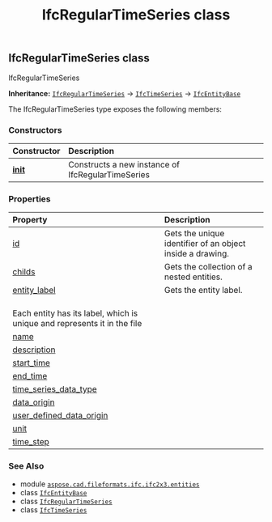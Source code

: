 ﻿---
title: IfcRegularTimeSeries class
second_title: Aspose.CAD for Python via .NET API References
description: 
type: docs
weight: 4310
url: /python-net/aspose.cad.fileformats.ifc.ifc2x3.entities/ifcregulartimeseries/
is_root: false
---

## IfcRegularTimeSeries class

IfcRegularTimeSeries



**Inheritance:** [`IfcRegularTimeSeries`](/cad/python-net/aspose.cad.fileformats.ifc.ifc2x3.entities/ifcregulartimeseries) → 
[`IfcTimeSeries`](/cad/python-net/aspose.cad.fileformats.ifc.ifc2x3.entities/ifctimeseries) → 
[`IfcEntityBase`](/cad/python-net/aspose.cad.fileformats.ifc/ifcentitybase)



The IfcRegularTimeSeries type exposes the following members:

### Constructors
| Constructor | Description |
| :- | :- |
| [__init__](/cad/python-net/aspose.cad.fileformats.ifc.ifc2x3.entities/ifcregulartimeseries/__init__/#) | Constructs a new instance of IfcRegularTimeSeries |


### Properties
| Property | Description |
| :- | :- |
| [id](/cad/python-net/aspose.cad.fileformats.ifc.ifc2x3.entities/ifcregulartimeseries/id) | Gets the unique identifier of an object inside a drawing. |
| [childs](/cad/python-net/aspose.cad.fileformats.ifc.ifc2x3.entities/ifcregulartimeseries/childs) | Gets the collection of a nested entities. |
| [entity_label](/cad/python-net/aspose.cad.fileformats.ifc.ifc2x3.entities/ifcregulartimeseries/entity_label) | Gets the entity label.<br/>Each entity has its label, which is unique and represents it in the file |
| [name](/cad/python-net/aspose.cad.fileformats.ifc.ifc2x3.entities/ifcregulartimeseries/name) |  |
| [description](/cad/python-net/aspose.cad.fileformats.ifc.ifc2x3.entities/ifcregulartimeseries/description) |  |
| [start_time](/cad/python-net/aspose.cad.fileformats.ifc.ifc2x3.entities/ifcregulartimeseries/start_time) |  |
| [end_time](/cad/python-net/aspose.cad.fileformats.ifc.ifc2x3.entities/ifcregulartimeseries/end_time) |  |
| [time_series_data_type](/cad/python-net/aspose.cad.fileformats.ifc.ifc2x3.entities/ifcregulartimeseries/time_series_data_type) |  |
| [data_origin](/cad/python-net/aspose.cad.fileformats.ifc.ifc2x3.entities/ifcregulartimeseries/data_origin) |  |
| [user_defined_data_origin](/cad/python-net/aspose.cad.fileformats.ifc.ifc2x3.entities/ifcregulartimeseries/user_defined_data_origin) |  |
| [unit](/cad/python-net/aspose.cad.fileformats.ifc.ifc2x3.entities/ifcregulartimeseries/unit) |  |
| [time_step](/cad/python-net/aspose.cad.fileformats.ifc.ifc2x3.entities/ifcregulartimeseries/time_step) |  |



### See Also
* module [`aspose.cad.fileformats.ifc.ifc2x3.entities`](..)
* class [`IfcEntityBase`](/cad/python-net/aspose.cad.fileformats.ifc/ifcentitybase)
* class [`IfcRegularTimeSeries`](/cad/python-net/aspose.cad.fileformats.ifc.ifc2x3.entities/ifcregulartimeseries)
* class [`IfcTimeSeries`](/cad/python-net/aspose.cad.fileformats.ifc.ifc2x3.entities/ifctimeseries)
